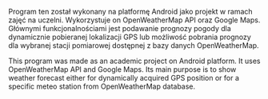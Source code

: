 Program ten został wykonany na platformę Android jako projekt w ramach zajęć na uczelni. Wykorzystuje on OpenWeatherMap API oraz Google Maps. Głównymi funkcjonalnościami jest podawanie prognozy pogody dla dynamicznie pobieranej lokalizacji GPS lub możliwość pobrania prognozy dla wybranej stacji pomiarowej dostępnej z bazy danych OpenWeatherMap. 

This program was made as an academic project on Android platform. It uses OpenWeatherMap API and Google Maps. Its main purpose is to show weather forecast either for dynamically acquired GPS position or for a specific meteo station from OpenWeatherMap database.
